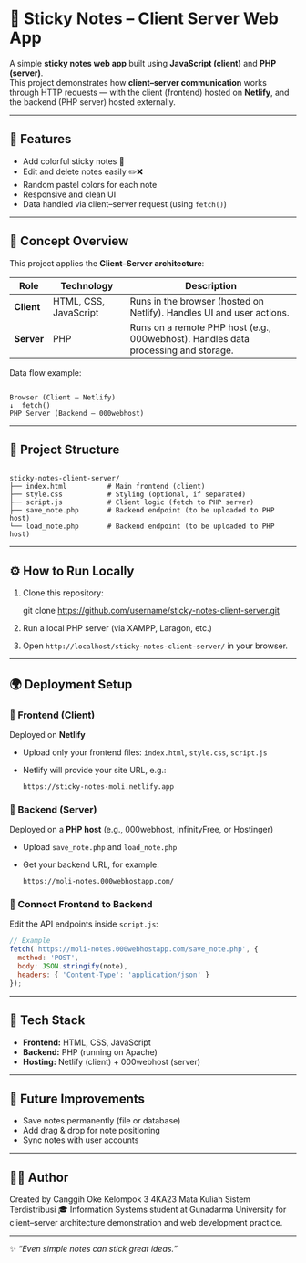 # 📝 Sticky Notes – Client Server Web App

A simple **sticky notes web app** built using **JavaScript (client)** and **PHP (server)**.  
This project demonstrates how **client–server communication** works through HTTP requests — with the client (frontend) hosted on **Netlify**, and the backend (PHP server) hosted externally.

---

## 🚀 Features
- Add colorful sticky notes 🎨  
- Edit and delete notes easily ✏️❌  
- Random pastel colors for each note  
- Responsive and clean UI  
- Data handled via client–server request (using `fetch()`)

---

## 🧠 Concept Overview

This project applies the **Client–Server architecture**:

| Role | Technology | Description |
|------|-------------|-------------|
| **Client** | HTML, CSS, JavaScript | Runs in the browser (hosted on Netlify). Handles UI and user actions. |
| **Server** | PHP | Runs on a remote PHP host (e.g., 000webhost). Handles data processing and storage. |

Data flow example:
```

Browser (Client – Netlify)
↓  fetch()
PHP Server (Backend – 000webhost)

```

---

## 📂 Project Structure
```

sticky-notes-client-server/
├── index.html          # Main frontend (client)
├── style.css           # Styling (optional, if separated)
├── script.js           # Client logic (fetch to PHP server)
├── save_note.php       # Backend endpoint (to be uploaded to PHP host)
└── load_note.php       # Backend endpoint (to be uploaded to PHP host)

````

---

## ⚙️ How to Run Locally
1. Clone this repository:

   git clone https://github.com/username/sticky-notes-client-server.git


2. Run a local PHP server (via XAMPP, Laragon, etc.)
3. Open `http://localhost/sticky-notes-client-server/` in your browser.

---

## 🌍 Deployment Setup

### 🔸 Frontend (Client)

Deployed on **Netlify**

* Upload only your frontend files: `index.html`, `style.css`, `script.js`
* Netlify will provide your site URL, e.g.:

  ```
  https://sticky-notes-moli.netlify.app
  ```

### 🔸 Backend (Server)

Deployed on a **PHP host** (e.g., 000webhost, InfinityFree, or Hostinger)

* Upload `save_note.php` and `load_note.php`
* Get your backend URL, for example:

  ```
  https://moli-notes.000webhostapp.com/
  ```

### 🔸 Connect Frontend to Backend

Edit the API endpoints inside `script.js`:

```js
// Example
fetch('https://moli-notes.000webhostapp.com/save_note.php', {
  method: 'POST',
  body: JSON.stringify(note),
  headers: { 'Content-Type': 'application/json' }
});
```

---

## 🧰 Tech Stack

* **Frontend:** HTML, CSS, JavaScript
* **Backend:** PHP (running on Apache)
* **Hosting:** Netlify (client) + 000webhost (server)

---

## 🌱 Future Improvements

* Save notes permanently (file or database)
* Add drag & drop for note positioning
* Sync notes with user accounts

---

## 👩‍💻 Author

Created by Canggih Oke Kelompok 3 4KA23 Mata Kuliah Sistem Terdistribusi
🎓 Information Systems student at Gunadarma University
for client–server architecture demonstration and web development practice.

---

✨ *“Even simple notes can stick great ideas.”*

```
